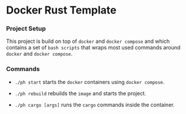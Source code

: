 # Docker Rust Template
### Project Setup
This project is build on top of `docker` and `docker compose` and which contains a set of `bash scripts` that wraps most used commands around `docker` and `docker compose`.

### Commands
- `./ph start` starts the `docker` containers using `docker compose`.

- `./ph rebuild` rebuilds the `image` and starts the project.

- `./ph cargo [args]` runs the `cargo` commands inside the container.
